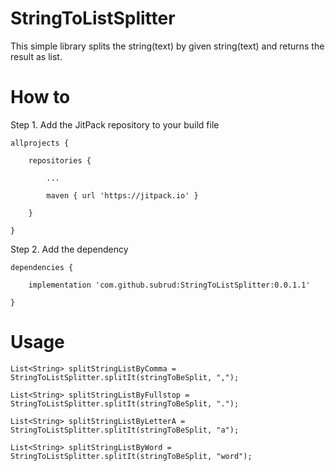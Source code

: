 # StringToListSplitter
This simple library splits the string(text) by given string(text) and returns the result as list.

# How to

Step 1. Add the JitPack repository to your build file


    allprojects {

		repositories {

			...
			
			maven { url 'https://jitpack.io' }
		
		}
	
	}
  
  Step 2. Add the dependency
  

    dependencies {
	        
		implementation 'com.github.subrud:StringToListSplitter:0.0.1.1'
	
	}
  
  # Usage
  
    List<String> splitStringListByComma = StringToListSplitter.splitIt(stringToBeSplit, ",");
  
    List<String> splitStringListByFullstop = StringToListSplitter.splitIt(stringToBeSplit, ".");
  
    List<String> splitStringListByLetterA = StringToListSplitter.splitIt(stringToBeSplit, "a");
  
    List<String> splitStringListByWord = StringToListSplitter.splitIt(stringToBeSplit, "word");
  
  
